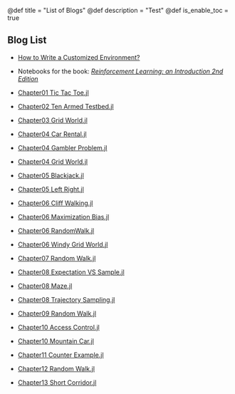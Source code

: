 @def title = "List of Blogs"
@def description = "Test"
@def is_enable_toc = true

## Blog List

- [How to Write a Customized
  Environment?](/blog/how_to_write_a_customized_environment/)

- Notebooks for the book: [*Reinforcement Learning: an Introduction 2nd Edition*](https://github.com/JuliaReinforcementLearning/ReinforcementLearningAnIntroduction.jl)
- [Chapter01 Tic Tac Toe.jl](/blog/notebooks_for_reinforcement_learning_an_introduction/Chapter01_Tic_Tac_Toe.jl)
- [Chapter02 Ten Armed Testbed.jl](/blog/notebooks_for_reinforcement_learning_an_introduction/Chapter02_Ten_Armed_Testbed.jl)
- [Chapter03 Grid World.jl](/blog/notebooks_for_reinforcement_learning_an_introduction/Chapter03_Grid_World.jl)
- [Chapter04 Car Rental.jl](/blog/notebooks_for_reinforcement_learning_an_introduction/Chapter04_Car_Rental.jl)
- [Chapter04 Gambler Problem.jl](/blog/notebooks_for_reinforcement_learning_an_introduction/Chapter04_Gambler_Problem.jl)
- [Chapter04 Grid World.jl](/blog/notebooks_for_reinforcement_learning_an_introduction/Chapter04_Grid_World.jl)
- [Chapter05 Blackjack.jl](/blog/notebooks_for_reinforcement_learning_an_introduction/Chapter05_Blackjack.jl)
- [Chapter05 Left Right.jl](/blog/notebooks_for_reinforcement_learning_an_introduction/Chapter05_Left_Right.jl)
- [Chapter06 Cliff Walking.jl](/blog/notebooks_for_reinforcement_learning_an_introduction/Chapter06_Cliff_Walking.jl)
- [Chapter06 Maximization Bias.jl](/blog/notebooks_for_reinforcement_learning_an_introduction/Chapter06_Maximization_Bias.jl)
- [Chapter06 RandomWalk.jl](/blog/notebooks_for_reinforcement_learning_an_introduction/Chapter06_RandomWalk.jl)
- [Chapter06 Windy Grid World.jl](/blog/notebooks_for_reinforcement_learning_an_introduction/Chapter06_Windy_Grid_World.jl)
- [Chapter07 Random Walk.jl](/blog/notebooks_for_reinforcement_learning_an_introduction/Chapter07_Random_Walk.jl)
- [Chapter08 Expectation VS Sample.jl](/blog/notebooks_for_reinforcement_learning_an_introduction/Chapter08_Expectation_VS_Sample.jl)
- [Chapter08 Maze.jl](/blog/notebooks_for_reinforcement_learning_an_introduction/Chapter08_Maze.jl)
- [Chapter08 Trajectory Sampling.jl](/blog/notebooks_for_reinforcement_learning_an_introduction/Chapter08_Trajectory_Sampling.jl)
- [Chapter09 Random Walk.jl](/blog/notebooks_for_reinforcement_learning_an_introduction/Chapter09_Random_Walk.jl)
- [Chapter10 Access Control.jl](/blog/notebooks_for_reinforcement_learning_an_introduction/Chapter10_Access_Control.jl)
- [Chapter10 Mountain Car.jl](/blog/notebooks_for_reinforcement_learning_an_introduction/Chapter10_Mountain_Car.jl)
- [Chapter11 Counter Example.jl](/blog/notebooks_for_reinforcement_learning_an_introduction/Chapter11_Counter_Example.jl)
- [Chapter12 Random Walk.jl](/blog/notebooks_for_reinforcement_learning_an_introduction/Chapter12_Random_Walk.jl)
- [Chapter13 Short Corridor.jl](/blog/notebooks_for_reinforcement_learning_an_introduction/Chapter13_Short_Corridor.jl)